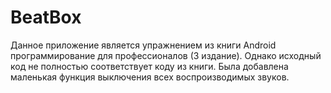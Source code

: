 # BeatBox
Данное приложение является упражнением из книги Android программирование для профессионалов (3 издание). Однако исходный код не полностью соответствует коду из книги. Была добавлена маленькая функция выключения всех воспроизводимых звуков.
